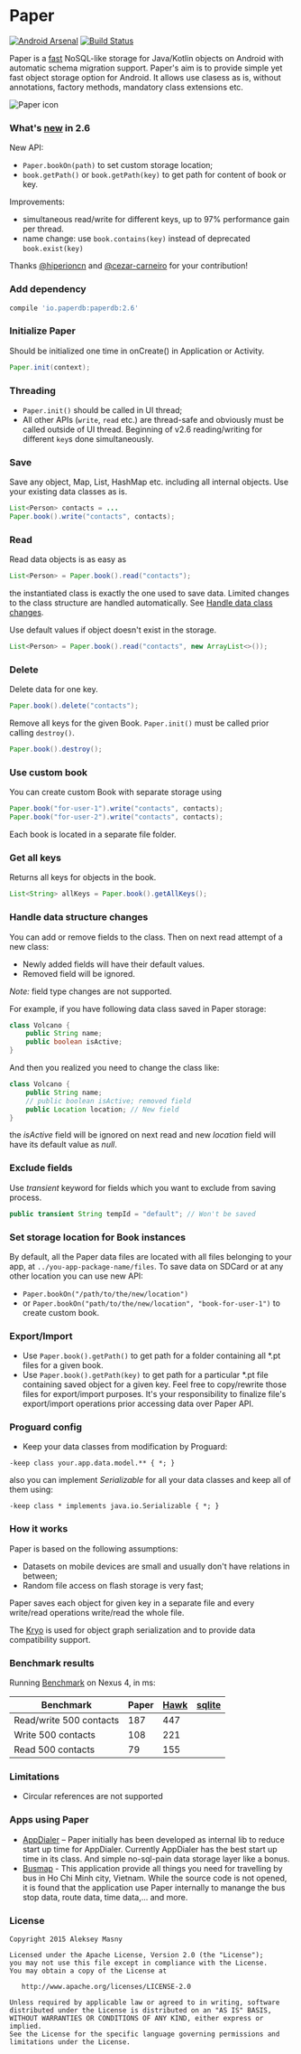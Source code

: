 # Paper
[![Android Arsenal](https://img.shields.io/badge/Android%20Arsenal-Paper-blue.svg?style=flat)](http://android-arsenal.com/details/1/2080)   [![Build Status](https://travis-ci.org/pilgr/Paper.svg?branch=master)](https://travis-ci.org/pilgr/Paper)

Paper is a [fast](#benchmark-results) NoSQL-like storage for Java/Kotlin objects on Android with automatic schema migration support. Paper's aim is to provide simple yet fast object storage option for Android. It allows use clasess as is, without annotations, factory methods, mandatory class extensions etc.

![Paper icon](/paper_icon.png)

### What's [new](/CHANGELOG.md) in 2.6

New API:
* `Paper.bookOn(path)` to set custom storage location;
* `book.getPath()` or `book.getPath(key)` to get path for content of book or key.
    
Improvements:
* simultaneous read/write for different keys, up to 97% performance gain per thread.
* name change: use `book.contains(key)` instead of deprecated `book.exist(key)`
    
Thanks [@hiperioncn](https://github.com/hiperioncn) and [@cezar-carneiro](https://github.com/cezar-carneiro) for your contribution!

### Add dependency
```groovy
compile 'io.paperdb:paperdb:2.6'
```

### Initialize Paper
Should be initialized one time in onCreate() in Application or Activity.

```java
Paper.init(context);
```

### Threading
* `Paper.init()` should be called in UI thread; 
* All other APIs (`write`, `read` etc.) are thread-safe and obviously must be called outside of UI thread. Beginning of v2.6 reading/writing for different `key`s done simultaneously. 
 
### Save
Save any object, Map, List, HashMap etc. including all internal objects. Use your existing data classes as is.

```java
List<Person> contacts = ...
Paper.book().write("contacts", contacts);
```

### Read
Read data objects is as easy as

```java
List<Person> = Paper.book().read("contacts");
```
the instantiated class is exactly the one used to save data. Limited changes to the class structure are handled automatically. See [Handle data class changes](#handle-data-structure-changes).

Use default values if object doesn't exist in the storage.

```java
List<Person> = Paper.book().read("contacts", new ArrayList<>());
```

### Delete
Delete data for one key.

```java
Paper.book().delete("contacts");
```

Remove all keys for the given Book. ```Paper.init()``` must be called prior calling `destroy()`.

```java
Paper.book().destroy();
```

### Use custom book
You can create custom Book with separate storage using

```java
Paper.book("for-user-1").write("contacts", contacts);
Paper.book("for-user-2").write("contacts", contacts);
```
Each book is located in a separate file folder.

### Get all keys 
Returns all keys for objects in the book.

```java
List<String> allKeys = Paper.book().getAllKeys();
```

### Handle data structure changes
You can add or remove fields to the class. Then on next read attempt of a new class:
* Newly added fields will have their default values. 
* Removed field will be ignored. 

*Note:* field type changes are not supported.

For example, if you have following data class saved in Paper storage:

```java
class Volcano {
    public String name;
    public boolean isActive;
}
```

And then you realized you need to change the class like:

```java
class Volcano {
    public String name;
    // public boolean isActive; removed field
    public Location location; // New field
}
```

the _isActive_ field will be ignored on next read and new _location_ field will have its default value as _null_.

### Exclude fields
Use _transient_ keyword for fields which you want to exclude from saving process.

```java
public transient String tempId = "default"; // Won't be saved
```

### Set storage location for Book instances
By default, all the Paper data files are located with all files belonging to your app, at `../you-app-package-name/files`. To save data on SDCard or at any other location you can use new API:
* `Paper.bookOn("/path/to/the/new/location")`
* or `Paper.bookOn("path/to/the/new/location", "book-for-user-1")` to create custom book. 

### Export/Import
* Use `Paper.book().getPath()` to get path for a folder containing all *.pt files for a given book.
* Use `Paper.book().getPath(key)` to get path for a particular *.pt file containing saved object for a given key.
 Feel free to copy/rewrite those files for export/import purposes. It's your responsibility to finalize file's export/import operations prior accessing data over Paper API.

### Proguard config
* Keep your data classes from modification by Proguard:

```
-keep class your.app.data.model.** { *; }
```

also you can implement _Serializable_ for all your data classes and keep all of them using:

```
-keep class * implements java.io.Serializable { *; }
```

### How it works
Paper is based on the following assumptions:
- Datasets on mobile devices are small and usually don't have relations in between; 
- Random file access on flash storage is very fast;

Paper saves each object for given key in a separate file and every write/read operations write/read the whole file.

The [Kryo](https://github.com/EsotericSoftware/kryo) is used for object graph serialization and to provide data compatibility support.

### Benchmark results
Running [Benchmark](https://github.com/pilgr/Paper/blob/master/paperdb/src/androidTest/java/io/paperdb/benchmark/Benchmark.java) on Nexus 4, in ms:

| Benchmark                 | Paper    | [Hawk](https://github.com/orhanobut/hawk) | [sqlite](http://developer.android.com/reference/android/database/sqlite/package-summary.html) |
|---------------------------|----------|----------|----------|
| Read/write 500 contacts   | 187      | 447      |          |
| Write 500 contacts        | 108      | 221      |          |
| Read 500 contacts         | 79       | 155      |          |

### Limitations
* Circular references are not supported

### Apps using Paper
- [AppDialer](https://play.google.com/store/apps/details?id=name.pilgr.appdialer) – Paper initially has been developed as internal lib to reduce start up time for AppDialer. Currently AppDialer has the best start up time in its class. And simple no-sql-pain data storage layer like a bonus.
- [Busmap](https://play.google.com/store/apps/details?id=com.t7.busmap&hl=en) - This application provide all things you need for travelling by bus in Ho Chi Minh city, Vietnam. While the source code is not opened, it is found that the application use Paper internally to manange the bus stop data, route data, time data,... and more.

### License
    Copyright 2015 Aleksey Masny

    Licensed under the Apache License, Version 2.0 (the "License");
    you may not use this file except in compliance with the License.
    You may obtain a copy of the License at

       http://www.apache.org/licenses/LICENSE-2.0

    Unless required by applicable law or agreed to in writing, software
    distributed under the License is distributed on an "AS IS" BASIS,
    WITHOUT WARRANTIES OR CONDITIONS OF ANY KIND, either express or implied.
    See the License for the specific language governing permissions and
    limitations under the License.

